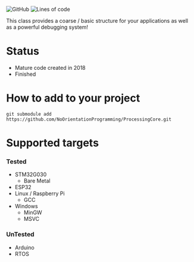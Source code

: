 
![GitHub](https://img.shields.io/github/license/NoOrientationProgramming/ProcessingCore?style=plastic)
![Lines of code](https://img.shields.io/tokei/lines/github/NoOrientationProgramming/ProcessingCore?style=plastic&type=Cpp)

This class provides a coarse / basic structure for your applications
as well as a powerful debugging system!

# Status

- Mature code created in 2018
- Finished

# How to add to your project

`git submodule add https://github.com/NoOrientationProgramming/ProcessingCore.git`

# Supported targets

### Tested

- STM32G030
  - Bare Metal
- ESP32
- Linux / Raspberry Pi
  - GCC
- Windows
  - MinGW
  - MSVC

### UnTested

- Arduino
- RTOS
